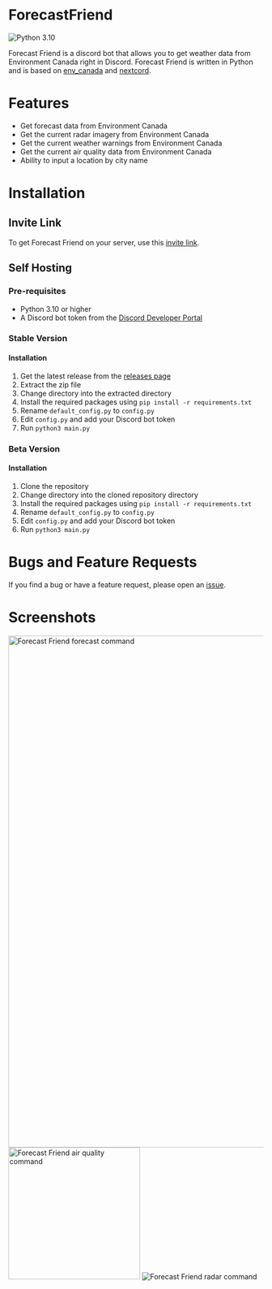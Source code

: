 # ForecastFriend
![Python 3.10](https://img.shields.io/badge/Python-3.10-informational)

Forecast Friend is a discord bot that allows you to get weather data from Environment Canada right in Discord. Forecast Friend is written in Python and is based on [env_canada](https://github.com/michaeldavie/env_canada) and [nextcord](https://github.com/nextcord/nextcord).

# Features
- Get forecast data from Environment Canada
- Get the current radar imagery from Environment Canada
- Get the current weather warnings from Environment Canada
- Get the current air quality data from Environment Canada
- Ability to input a location by city name

# Installation

## Invite Link
To get Forecast Friend on your server, use this [invite link](https://discord.com/api/oauth2/authorize?client_id=1062573146630262784&permissions=0&scope=bot).

## Self Hosting

### Pre-requisites
- Python 3.10 or higher
- A Discord bot token from the [Discord Developer Portal](https://discord.com/developers/applications)

### Stable Version
#### Installation
1. Get the latest release from the [releases page](https://github.com/TheOctoGirl/ForecastFriend/releases/latest)
2. Extract the zip file
3. Change directory into the extracted directory
4. Install the required packages using `pip install -r requirements.txt`
5. Rename `default_config.py` to `config.py`
6. Edit `config.py` and add your Discord bot token
7. Run `python3 main.py`


### Beta Version
#### Installation
1. Clone the repository
2. Change directory into the cloned repository directory
3. Install the required packages using `pip install -r requirements.txt`
4. Rename `default_config.py` to `config.py`
5. Edit `config.py` and add your Discord bot token
6. Run `python3 main.py`

# Bugs and Feature Requests
If you find a bug or have a feature request, please open an [issue](https://github.com/TheOctoGirl/ForecastFriend/issues).

# Screenshots
<img width="1008" alt="Forecast Friend forecast command" src="https://user-images.githubusercontent.com/119755793/235819221-97c41289-f631-4688-a9e5-b398b75ac21c.png">
<img width="260" alt="Forecast Friend air quality command" src="https://user-images.githubusercontent.com/119755793/235819288-2b125d1b-43c4-4ecb-928d-e1f84f88abbb.png">
<img alt="Forecast Friend radar command" src="https://user-images.githubusercontent.com/119755793/235819331-64491aef-01c2-4fcb-b3b4-5e1b8bf8d52f.gif">

